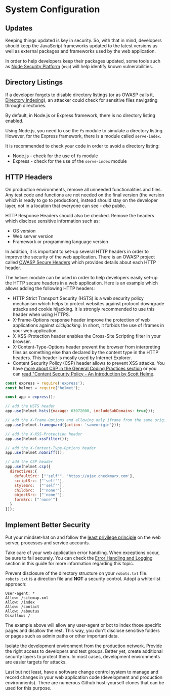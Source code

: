 System Configuration
====================

## Updates

Keeping things updated is key in security. So, with that in mind, developers
should keep the JavaScript frameworks updated to the latest versions as well as
external packages and frameworks used by the web application.

In order to help developers keep their packages updated, some tools such as 
[Node Security Platform][1] (`nsp`) will help identify known vulnerabilities.

## Directory Listings

If a developer forgets to disable directory listings (or as OWASP calls it,
[Directory Indexing][4]), an attacker could check for sensitive files navigating
through directories.

By default, in Node.js or Express framework, there is no directory listing
enabled.

Using Node.js, you need to use the `fs` module to simulate a directory listing.
However, for the Express framework, there is a module called `serve-index`.

It is recommended to check your code in order to avoid a directory listing:

* Node.js - check for the use of `fs` module
* Express - check for the use of the `serve-index` module

## HTTP Headers

On production environments, remove all unneeded functionalities and files.
Any test code and functions are not needed on the final version (the version
which is ready to go to production), instead should stay on the developer layer,
not in a location that everyone can see - _aka_ public.

HTTP Response Headers should also be checked. Remove the headers which
disclose sensitive information such as:

* OS version
* Web server version
* Framework or programming language version

In addition, it is important to set-up several HTTP headers in order to improve
the security of the web application. There is an OWASP project called
[OWASP Secure Headers][2] which provides details about each HTTP header.

The `helmet` module can be used in order to help developers easily set-up
the HTTP secure headers in a web application. Here is an example which allows
adding the following HTTP headers:

* HTTP Strict Transport Security (HSTS) is a web security policy mechanism 
  which helps to protect websites against protocol downgrade attacks 
  and cookie hijacking. It is strongly recommended to use this header when 
  using HTTPS.
* X-Frame-Options response header improve the protection of web applications 
  against _clickjacking_. In short, it forbids the use of iframes in your web
  application.
* X-XSS-Protection header enables the Cross-Site Scripting filter in your 
  browser.
* X-Content-Type-Options header prevent the browser from interpreting files 
  as something else than declared by the content type in the HTTP headers. 
  This header is mostly used by Internet Explorer.
* Content Security Policy (CSP) header allows to prevent XSS attacks. You have
  [more about CSP in the General Coding Practices section][6] or you can [read
  "Content Security Policy - An Introduction by Scott Helme][3].

```javascript
const express = require('express');
const helmet = require('helmet');

const app = express();

// add the HSTS header
app.use(helmet.hsts({maxage: 63072000, includeSubDomains: true}));

// add the X-Frame-Options and allowing only iframe from the same origin
app.use(helmet.frameguard({action: 'sameorigin'}));

// add the X-XSS-Protection header
app.use(helmet.xssFilter());

// add the X-Content-Type-Options header
app.use(helmet.noSniff());

// add the CSP header
app.use(helmet.csp({
  directives:{
	defaultSrc: ["'self'", 'https://ajax.checkmarx.com'],
	scriptSrc: ["'self'"],
	styleSrc:  ["'self'"],
	childSrc:  ["'none'"],
	objectSrc: ["'none'"],
	formSrc: ["'none'"]
  }
}));
```

## Implement Better Security

Put your mindset-hat on and follow the [least privilege principle][4] on the web
server, processes and service accounts.

Take care of your web application error handling. When exceptions occur, be sure
to fail securely. You can check the [Error Handling and Logging][5] section in
this guide for more information regarding this topic.

Prevent disclosure of the directory structure on your `robots.txt` file.
`robots.txt` is a direction file and __NOT__ a security control.
Adopt a white-list approach:

```
User-agent: *
Allow: /sitemap.xml
Allow: /index
Allow: /contact
Allow: /aboutus
Disallow: /
```

The example above will allow any user-agent or bot to index those specific
pages and disallow the rest. This way, you don't disclose sensitive folders or
pages such as admin paths or other important data.

Isolate the development environment from the production network. Provide the
right access to developers and test groups. Better yet, create additional
security layers to protect them. In most cases, development environments are
easier targets for attacks.

Last but not least, have a software change control system to manage and record
changes in your web application code (development and production environments).
There are numerous Github host-yourself clones that can be used for this
purpose.

[1]: https://github.com/nodesecurity/nsp
[2]: https://www.owasp.org/index.php/OWASP_Secure_Headers_Project#tab=Headers
[3]: https://scotthelme.co.uk/content-security-policy-an-introduction/
[4]: https://www.owasp.org/index.php/Least_privilege
[5]: ../error-handling-logging/README.md
[6]: ../general-coding-practices/content-security-policy.md
